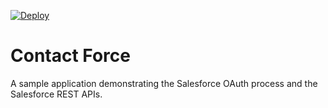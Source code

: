 [![Deploy](https://www.herokucdn.com/deploy/button.png)](https://heroku.com/deploy)

# Contact Force

A sample application demonstrating the Salesforce OAuth process and the Salesforce REST APIs.